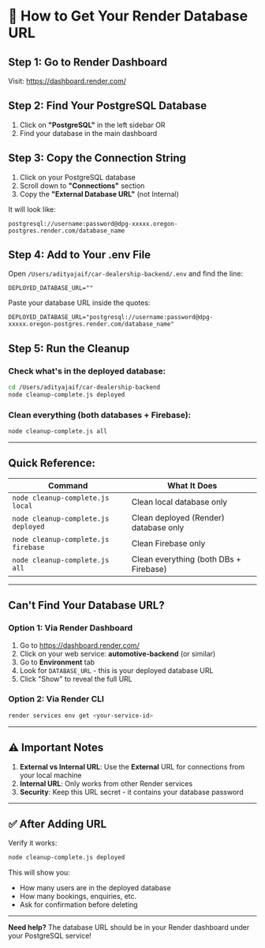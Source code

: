 # 🔗 How to Get Your Render Database URL

## **Step 1: Go to Render Dashboard**

Visit: https://dashboard.render.com/

## **Step 2: Find Your PostgreSQL Database**

1. Click on **"PostgreSQL"** in the left sidebar OR
2. Find your database in the main dashboard

## **Step 3: Copy the Connection String**

1. Click on your PostgreSQL database
2. Scroll down to **"Connections"** section
3. Copy the **"External Database URL"** (not Internal)

It will look like:
```
postgresql://username:password@dpg-xxxxx.oregon-postgres.render.com/database_name
```

## **Step 4: Add to Your .env File**

Open `/Users/adityajaif/car-dealership-backend/.env` and find the line:

```
DEPLOYED_DATABASE_URL=""
```

Paste your database URL inside the quotes:

```
DEPLOYED_DATABASE_URL="postgresql://username:password@dpg-xxxxx.oregon-postgres.render.com/database_name"
```

## **Step 5: Run the Cleanup**

### **Check what's in the deployed database:**
```bash
cd /Users/adityajaif/car-dealership-backend
node cleanup-complete.js deployed
```

### **Clean everything (both databases + Firebase):**
```bash
node cleanup-complete.js all
```

---

## **Quick Reference:**

| Command | What It Does |
|---------|-------------|
| `node cleanup-complete.js local` | Clean local database only |
| `node cleanup-complete.js deployed` | Clean deployed (Render) database only |
| `node cleanup-complete.js firebase` | Clean Firebase only |
| `node cleanup-complete.js all` | Clean everything (both DBs + Firebase) |

---

## **Can't Find Your Database URL?**

### Option 1: Via Render Dashboard
1. Go to https://dashboard.render.com/
2. Click on your web service: **automotive-backend** (or similar)
3. Go to **Environment** tab
4. Look for `DATABASE_URL` - this is your deployed database URL
5. Click "Show" to reveal the full URL

### Option 2: Via Render CLI
```bash
render services env get <your-service-id>
```

---

## ⚠️ **Important Notes**

1. **External vs Internal URL**: Use the **External** URL for connections from your local machine
2. **Internal URL**: Only works from other Render services
3. **Security**: Keep this URL secret - it contains your database password

---

## ✅ **After Adding URL**

Verify it works:
```bash
node cleanup-complete.js deployed
```

This will show you:
- How many users are in the deployed database
- How many bookings, enquiries, etc.
- Ask for confirmation before deleting

---

**Need help?** The database URL should be in your Render dashboard under your PostgreSQL service!

